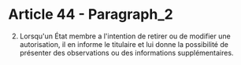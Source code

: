 # Article 44 - Paragraph_2

2. Lorsqu'un État membre a l'intention de retirer ou de modifier une autorisation, il en informe le titulaire et lui donne la possibilité de présenter des observations ou des informations supplémentaires.